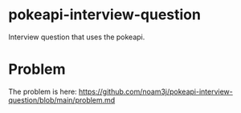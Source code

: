# pokeapi-interview-question
Interview question that uses the pokeapi.

# Problem
The problem is here: https://github.com/noam3j/pokeapi-interview-question/blob/main/problem.md
